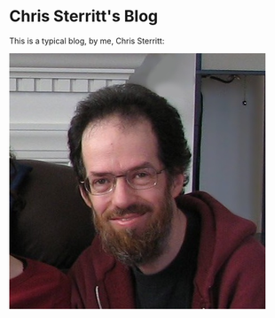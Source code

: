# Chris Sterritt's Blog

This is a typical blog, by me, Chris Sterritt:

![My photo](images/Portrait.jpg)
